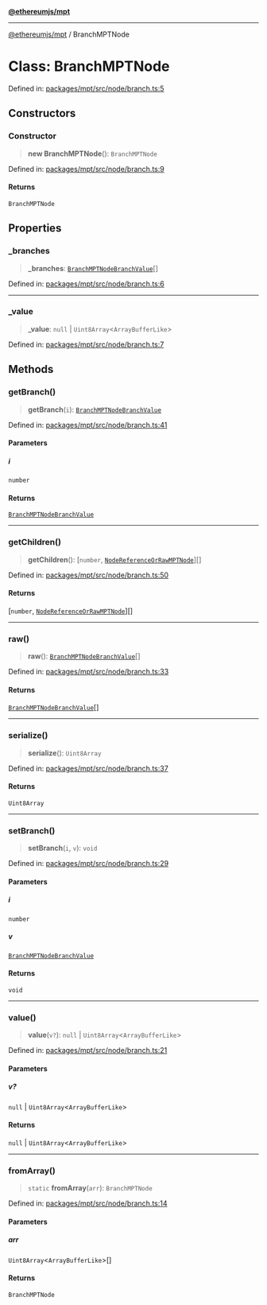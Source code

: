 [**@ethereumjs/mpt**](../README.md)

***

[@ethereumjs/mpt](../README.md) / BranchMPTNode

# Class: BranchMPTNode

Defined in: [packages/mpt/src/node/branch.ts:5](https://github.com/ethereumjs/ethereumjs-monorepo/blob/master/packages/mpt/src/node/branch.ts#L5)

## Constructors

### Constructor

> **new BranchMPTNode**(): `BranchMPTNode`

Defined in: [packages/mpt/src/node/branch.ts:9](https://github.com/ethereumjs/ethereumjs-monorepo/blob/master/packages/mpt/src/node/branch.ts#L9)

#### Returns

`BranchMPTNode`

## Properties

### \_branches

> **\_branches**: [`BranchMPTNodeBranchValue`](../type-aliases/BranchMPTNodeBranchValue.md)[]

Defined in: [packages/mpt/src/node/branch.ts:6](https://github.com/ethereumjs/ethereumjs-monorepo/blob/master/packages/mpt/src/node/branch.ts#L6)

***

### \_value

> **\_value**: `null` \| `Uint8Array`\<`ArrayBufferLike`\>

Defined in: [packages/mpt/src/node/branch.ts:7](https://github.com/ethereumjs/ethereumjs-monorepo/blob/master/packages/mpt/src/node/branch.ts#L7)

## Methods

### getBranch()

> **getBranch**(`i`): [`BranchMPTNodeBranchValue`](../type-aliases/BranchMPTNodeBranchValue.md)

Defined in: [packages/mpt/src/node/branch.ts:41](https://github.com/ethereumjs/ethereumjs-monorepo/blob/master/packages/mpt/src/node/branch.ts#L41)

#### Parameters

##### i

`number`

#### Returns

[`BranchMPTNodeBranchValue`](../type-aliases/BranchMPTNodeBranchValue.md)

***

### getChildren()

> **getChildren**(): \[`number`, [`NodeReferenceOrRawMPTNode`](../type-aliases/NodeReferenceOrRawMPTNode.md)\][]

Defined in: [packages/mpt/src/node/branch.ts:50](https://github.com/ethereumjs/ethereumjs-monorepo/blob/master/packages/mpt/src/node/branch.ts#L50)

#### Returns

\[`number`, [`NodeReferenceOrRawMPTNode`](../type-aliases/NodeReferenceOrRawMPTNode.md)\][]

***

### raw()

> **raw**(): [`BranchMPTNodeBranchValue`](../type-aliases/BranchMPTNodeBranchValue.md)[]

Defined in: [packages/mpt/src/node/branch.ts:33](https://github.com/ethereumjs/ethereumjs-monorepo/blob/master/packages/mpt/src/node/branch.ts#L33)

#### Returns

[`BranchMPTNodeBranchValue`](../type-aliases/BranchMPTNodeBranchValue.md)[]

***

### serialize()

> **serialize**(): `Uint8Array`

Defined in: [packages/mpt/src/node/branch.ts:37](https://github.com/ethereumjs/ethereumjs-monorepo/blob/master/packages/mpt/src/node/branch.ts#L37)

#### Returns

`Uint8Array`

***

### setBranch()

> **setBranch**(`i`, `v`): `void`

Defined in: [packages/mpt/src/node/branch.ts:29](https://github.com/ethereumjs/ethereumjs-monorepo/blob/master/packages/mpt/src/node/branch.ts#L29)

#### Parameters

##### i

`number`

##### v

[`BranchMPTNodeBranchValue`](../type-aliases/BranchMPTNodeBranchValue.md)

#### Returns

`void`

***

### value()

> **value**(`v?`): `null` \| `Uint8Array`\<`ArrayBufferLike`\>

Defined in: [packages/mpt/src/node/branch.ts:21](https://github.com/ethereumjs/ethereumjs-monorepo/blob/master/packages/mpt/src/node/branch.ts#L21)

#### Parameters

##### v?

`null` | `Uint8Array`\<`ArrayBufferLike`\>

#### Returns

`null` \| `Uint8Array`\<`ArrayBufferLike`\>

***

### fromArray()

> `static` **fromArray**(`arr`): `BranchMPTNode`

Defined in: [packages/mpt/src/node/branch.ts:14](https://github.com/ethereumjs/ethereumjs-monorepo/blob/master/packages/mpt/src/node/branch.ts#L14)

#### Parameters

##### arr

`Uint8Array`\<`ArrayBufferLike`\>[]

#### Returns

`BranchMPTNode`
